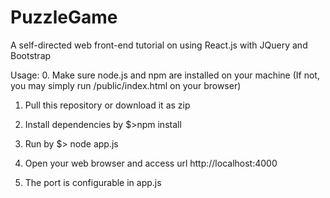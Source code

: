 # PuzzleGame
A self-directed web front-end tutorial on using React.js with JQuery and Bootstrap

Usage:
0. Make sure node.js and npm are installed on your machine
   (If not, you may simply run /public/index.html on your browser)

1. Pull this repository or download it as zip

2. Install dependencies by $>npm install

3. Run by $> node app.js

4. Open your web browser and access url http://localhost:4000

5. The port is configurable in app.js
